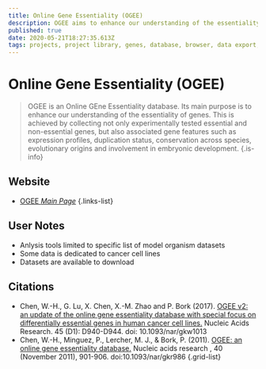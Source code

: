 ```yaml
---
title: Online Gene Essentiality (OGEE)
description: OGEE aims to enhance our understanding of the essentiality of genes.
published: true
date: 2020-05-21T18:27:35.613Z
tags: projects, project library, genes, database, browser, data export, essentiality
---
```


# Online Gene Essentiality (OGEE)

> OGEE is an Online GEne Essentiality database. Its main purpose is to enhance our understanding of the essentiality of genes. This is achieved by collecting not only experimentally tested essential and non-essential genes, but also associated gene features such as expression profiles, duplication status, conservation across species, evolutionary origins and involvement in embryonic development.
{.is-info}

## Website

- [OGEE *Main Page*](http://ogee.medgenius.info/browse/)
{.links-list}

## User Notes
- Anlysis tools limited to specific list of model organism datasets
- Some data is dedicated to cancer cell lines
- Datasets are available to download

## Citations

- Chen, W.-H., G. Lu, X. Chen, X.-M. Zhao and P. Bork (2017). [OGEE v2: an update of the online gene essentiality database with special focus on differentially essential genes in human cancer cell lines.](https://academic.oup.com/nar/article/45/D1/D940/2333904) Nucleic Acids Research. 45 (D1): D940-D944. doi: 10.1093/nar/gkw1013
- Chen, W.-H., Minguez, P., Lercher, M. J., & Bork, P. (2011). [OGEE: an online gene essentiality database.](https://academic.oup.com/nar/article/40/D1/D901/2903696) Nucleic acids research , 40 (November 2011), 901-906. doi:10.1093/nar/gkr986
{.grid-list}